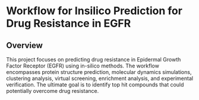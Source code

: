 # Workflow for Insilico Prediction for Drug Resistance in EGFR
## Overview

This project focuses on predicting drug resistance in Epidermal Growth Factor Receptor (EGFR) using in-silico methods. The workflow encompasses protein structure prediction, molecular dynamics simulations, clustering analysis, virtual screening, enrichment analysis, and experimental verification. The ultimate goal is to identify top hit compounds that could potentially overcome drug resistance.
